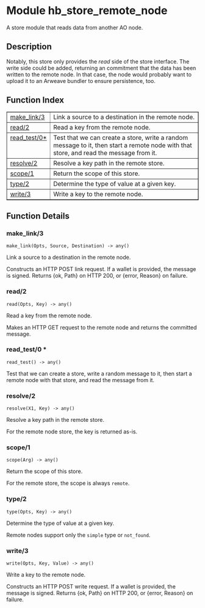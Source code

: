 

# Module hb_store_remote_node #

A store module that reads data from another AO node.

<a name="description"></a>

## Description ##
Notably, this store only provides the _read_ side of the store interface.
The write side could be added, returning an commitment that the data has
been written to the remote node. In that case, the node would probably want
to upload it to an Arweave bundler to ensure persistence, too.<a name="index"></a>

## Function Index ##


<table width="100%" border="1" cellspacing="0" cellpadding="2" summary="function index"><tr><td valign="top"><a href="#make_link-3">make_link/3</a></td><td>Link a source to a destination in the remote node.</td></tr><tr><td valign="top"><a href="#read-2">read/2</a></td><td>Read a key from the remote node.</td></tr><tr><td valign="top"><a href="#read_test-0">read_test/0*</a></td><td>Test that we can create a store, write a random message to it, then
start a remote node with that store, and read the message from it.</td></tr><tr><td valign="top"><a href="#resolve-2">resolve/2</a></td><td>Resolve a key path in the remote store.</td></tr><tr><td valign="top"><a href="#scope-1">scope/1</a></td><td>Return the scope of this store.</td></tr><tr><td valign="top"><a href="#type-2">type/2</a></td><td>Determine the type of value at a given key.</td></tr><tr><td valign="top"><a href="#write-3">write/3</a></td><td>Write a key to the remote node.</td></tr></table>


<a name="functions"></a>

## Function Details ##

<a name="make_link-3"></a>

### make_link/3 ###

`make_link(Opts, Source, Destination) -> any()`

Link a source to a destination in the remote node.

Constructs an HTTP POST link request. If a wallet is provided,
the message is signed. Returns {ok, Path} on HTTP 200, or
{error, Reason} on failure.

<a name="read-2"></a>

### read/2 ###

`read(Opts, Key) -> any()`

Read a key from the remote node.

Makes an HTTP GET request to the remote node and returns the
committed message.

<a name="read_test-0"></a>

### read_test/0 * ###

`read_test() -> any()`

Test that we can create a store, write a random message to it, then
start a remote node with that store, and read the message from it.

<a name="resolve-2"></a>

### resolve/2 ###

`resolve(X1, Key) -> any()`

Resolve a key path in the remote store.

For the remote node store, the key is returned as-is.

<a name="scope-1"></a>

### scope/1 ###

`scope(Arg) -> any()`

Return the scope of this store.

For the remote store, the scope is always `remote`.

<a name="type-2"></a>

### type/2 ###

`type(Opts, Key) -> any()`

Determine the type of value at a given key.

Remote nodes support only the `simple` type or `not_found`.

<a name="write-3"></a>

### write/3 ###

`write(Opts, Key, Value) -> any()`

Write a key to the remote node.

Constructs an HTTP POST write request. If a wallet is provided,
the message is signed. Returns {ok, Path} on HTTP 200, or
{error, Reason} on failure.


